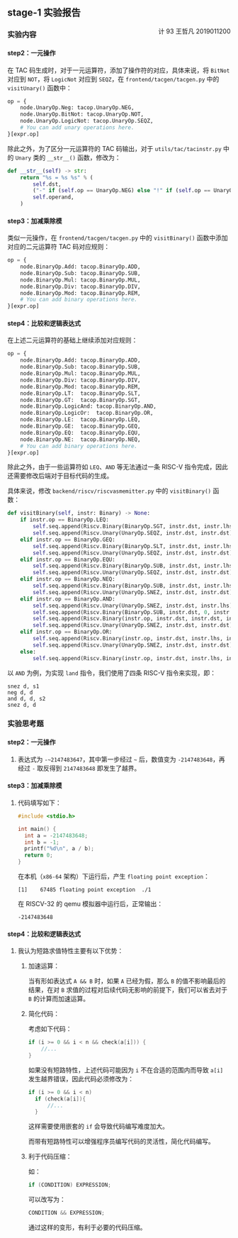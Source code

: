 ## stage-1 实验报告

<div style="float:none"><font style="float:right">计 93 王哲凡 2019011200</font></div>

### 实验内容

#### step2：一元操作

在 TAC 码生成时，对于一元运算符，添加了操作符的对应，具体来说，将 `BitNot` 对应到 `NOT`，将 `LogicNot` 对应到 `SEQZ`，在 `frontend/tacgen/tacgen.py` 中的 `visitUnary()` 函数中：

```python
op = {
	node.UnaryOp.Neg: tacop.UnaryOp.NEG,
    node.UnaryOp.BitNot: tacop.UnaryOp.NOT,
    node.UnaryOp.LogicNot: tacop.UnaryOp.SEQZ,
    # You can add unary operations here.
}[expr.op]
```

除此之外，为了区分一元运算符的 TAC 码输出，对于 `utils/tac/tacinstr.py` 中的 `Unary` 类的 `__str__()` 函数，修改为：

```python
def __str__(self) -> str:
    return "%s = %s %s" % (
        self.dst,
        ("-" if (self.op == UnaryOp.NEG) else "!" if (self.op == UnaryOp.NOT) else "SNEZ" if (self.OP == UnaryOp.SNEZ) else "SEQZ"),
        self.operand,
    )

```

#### step3：加减乘除模

类似一元操作，在 `frontend/tacgen/tacgen.py` 中的 `visitBinary()` 函数中添加对应的二元运算符 TAC 码对应规则：

```python
op = {
    node.BinaryOp.Add: tacop.BinaryOp.ADD,
    node.BinaryOp.Sub: tacop.BinaryOp.SUB,
    node.BinaryOp.Mul: tacop.BinaryOp.MUL,
    node.BinaryOp.Div: tacop.BinaryOp.DIV,
    node.BinaryOp.Mod: tacop.BinaryOp.REM,
    # You can add binary operations here.
}[expr.op]
```

#### step4：比较和逻辑表达式

在上述二元运算符的基础上继续添加对应规则：

```python
op = {
    node.BinaryOp.Add: tacop.BinaryOp.ADD,
    node.BinaryOp.Sub: tacop.BinaryOp.SUB,
    node.BinaryOp.Mul: tacop.BinaryOp.MUL,
    node.BinaryOp.Div: tacop.BinaryOp.DIV,
    node.BinaryOp.Mod: tacop.BinaryOp.REM,
    node.BinaryOp.LT:  tacop.BinaryOp.SLT,
    node.BinaryOp.GT:  tacop.BinaryOp.SGT,
    node.BinaryOp.LogicAnd: tacop.BinaryOp.AND,
    node.BinaryOp.LogicOr:  tacop.BinaryOp.OR,
    node.BinaryOp.LE:  tacop.BinaryOp.LEQ,
    node.BinaryOp.GE:  tacop.BinaryOp.GEQ,
    node.BinaryOp.EQ:  tacop.BinaryOp.EQU,
    node.BinaryOp.NE:  tacop.BinaryOp.NEQ,
    # You can add binary operations here.
}[expr.op]
```

除此之外，由于一些运算符如 `LEQ`、`AND` 等无法通过一条 RISC-V 指令完成，因此还需要修改后端对于目标代码的生成。

具体来说，修改 `backend/riscv/riscvasmemitter.py` 中的 `visitBinary()` 函数：

```python
def visitBinary(self, instr: Binary) -> None:
    if instr.op == BinaryOp.LEQ:
        self.seq.append(Riscv.Binary(BinaryOp.SGT, instr.dst, instr.lhs, instr.rhs))
        self.seq.append(Riscv.Unary(UnaryOp.SEQZ, instr.dst, instr.dst))
    elif instr.op == BinaryOp.GEQ:
        self.seq.append(Riscv.Binary(BinaryOp.SLT, instr.dst, instr.lhs, instr.rhs))
        self.seq.append(Riscv.Unary(UnaryOp.SEQZ, instr.dst, instr.dst))
    elif instr.op == BinaryOp.EQU:
        self.seq.append(Riscv.Binary(BinaryOp.SUB, instr.dst, instr.lhs, instr.rhs))
        self.seq.append(Riscv.Unary(UnaryOp.SEQZ, instr.dst, instr.dst))
    elif instr.op == BinaryOp.NEQ:
        self.seq.append(Riscv.Binary(BinaryOp.SUB, instr.dst, instr.lhs, instr.rhs))
        self.seq.append(Riscv.Unary(UnaryOp.SNEZ, instr.dst, instr.dst))
    elif instr.op == BinaryOp.AND:
        self.seq.append(Riscv.Unary(UnaryOp.SNEZ, instr.dst, instr.lhs))
        self.seq.append(Riscv.Binary(BinaryOp.SUB, instr.dst, 0, instr.dst))
        self.seq.append(Riscv.Binary(instr.op, instr.dst, instr.dst, instr.rhs))
        self.seq.append(Riscv.Unary(UnaryOp.SNEZ, instr.dst, instr.dst))
    elif instr.op == BinaryOp.OR:
        self.seq.append(Riscv.Binary(instr.op, instr.dst, instr.lhs, instr.rhs))
        self.seq.append(Riscv.Unary(UnaryOp.SNEZ, instr.dst, instr.dst))
    else:
        self.seq.append(Riscv.Binary(instr.op, instr.dst, instr.lhs, instr.rhs))

```

以 `AND` 为例，为实现 `land` 指令，我们使用了四条 RISC-V 指令来实现，即：

```assembly
snez d, s1
neg d, d
and d, d, s2
snez d, d
```

### 实验思考题

#### step2：一元操作

1. 表达式为 `-~2147483647`，其中第一步经过 `~` 后，数值变为 `-2147483648`，再经过 `-` 取反得到 `2147483648` 即发生了越界。

#### step3：加减乘除模

1. 代码填写如下：

   ```c
   #include <stdio.h>
   
   int main() {
     int a = -2147483648;
     int b = -1;
     printf("%d\n", a / b);
     return 0;
   }
   ```

   在本机（`x86-64` 架构）下运行后，产生 `floating point exception`：

   ```
   [1]    67485 floating point exception  ./1
   ```

   在 RISCV-32 的 qemu 模拟器中运行后，正常输出：

   ```
   -2147483648
   ```

#### step4：比较和逻辑表达式

1. 我认为短路求值特性主要有以下优势：

   1. 加速运算：

      当有形如表达式 `A && B` 时，如果 `A` 已经为假，那么 `B` 的值不影响最后的结果，在对 `B` 求值的过程对后续代码无影响的前提下，我们可以省去对于 `B` 的计算而加速运算。

   2. 简化代码：

      考虑如下代码：

      ```c
      if (i >= 0 && i < n && check(a[i])) {
          //...
      }
      ```

      如果没有短路特性，上述代码可能因为 `i` 不在合适的范围内而导致 `a[i]` 发生越界错误，因此代码必须修改为：

      ```c
      if (i >= 0 && i < n) 
      	if (check(a[i]){
          	//...
      	}
      ```

      这样需要使用嵌套的 `if` 会导致代码编写难度加大。

      而带有短路特性可以增强程序员编写代码的灵活性，简化代码编写。

   3. 利于代码压缩：

      如：

      ```c
      if (CONDITION) EXPRESSION;
      ```

      可以改写为：

      ```c
      CONDITION && EXPRESSION;
      ```

      通过这样的变形，有利于必要的代码压缩。

